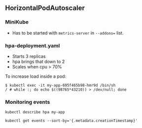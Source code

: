 ## HorizontalPodAutoscaler

### MiniKube

* Has to be started with `metrics-server` in `--addons=` list.

### hpa-deployment.yaml

* Starts 3 replicas
* hpa brings that down to 2 
* Scales when cpu > 70%

To increase load inside a pod:
```{text}
$ kubectl exec -it my-app-695f465b98-hmr9d /bin/sh
/ # while :; do echo $((98765*43210)) > /dev/null; done
```

### Monitoring events

```{text}
kubectl describe hpa my-app
```

```{text}
kubectl get events --sort-by='{.metadata.creationTimestamp}'
```
